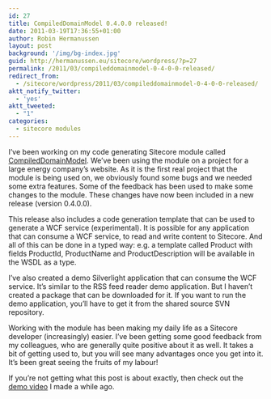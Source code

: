 ```yaml
---
id: 27
title: CompiledDomainModel 0.4.0.0 released!
date: 2011-03-19T17:36:55+01:00
author: Robin Hermanussen
layout: post
background: '/img/bg-index.jpg'
guid: http://hermanussen.eu/sitecore/wordpress/?p=27
permalink: /2011/03/compileddomainmodel-0-4-0-0-released/
redirect_from:
  - /sitecore/wordpress/2011/03/compileddomainmodel-0-4-0-0-released/
aktt_notify_twitter:
  - 'yes'
aktt_tweeted:
  - "1"
categories:
  - sitecore modules
---
```

I&#8217;ve been working on my code generating Sitecore module called <a href="http://trac.sitecore.net/CompiledDomainModel/wiki">CompiledDomainModel</a>. We&#8217;ve been using the module on a project for a large energy company&#8217;s website. As it is the first real project that the module is being used on, we obviously found some bugs and we needed some extra features. Some of the feedback has been used to make some changes to the module. These changes have now been included in a new release (version 0.4.0.0).

This release also includes a code generation template that can be used to generate a WCF service (experimental). It is possible for any application that can consume a WCF service, to read and write content to Sitecore. And all of this can be done in a typed way: e.g. a template called Product with fields ProductId, ProductName and ProductDescription will be available in the WSDL as a type.

I&#8217;ve also created a demo Silverlight application that can consume the WCF service. It&#8217;s similar to the RSS feed reader demo application. But I haven&#8217;t created a package that can be downloaded for it. If you want to run the demo application, you&#8217;ll have to get it from the shared source SVN repository.

Working with the module has been making my daily life as a Sitecore developer (increasingly) easier. I&#8217;ve been getting some good feedback from my colleagues, who are generally quite positive about it as well. It takes a bit of getting used to, but you will see many advantages once you get into it. It&#8217;s been great seeing the fruits of my labour!

If you&#8217;re not getting what this post is about exactly, then check out the <a title="CDM demo video" href="http://www.youtube.com/watch?v=ApngdILYpkA">demo video</a> I made a while ago.